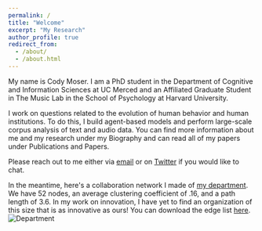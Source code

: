 ```yaml
---
permalink: /
title: "Welcome"
excerpt: "My Research"
author_profile: true
redirect_from: 
  - /about/
  - /about.html
---
```

My name is Cody Moser. I am a PhD student in the Department of Cognitive and Information Sciences at UC Merced and an Affiliated Graduate Student in The Music Lab in the School of Psychology at Harvard University. 

I work on questions related to the evolution of human behavior and human institutions. To do this, I build agent-based models and perform large-scale corpus analysis of text and audio data. You can find more information about me and my research under my Biography and can read all of my papers under Publications and Papers.

Please reach out to me either via [email](mailto:cmoser2@ucmerced.edu) or on [Twitter](https://twitter.com/LTF_01) if you would like to chat.

In the meantime, here's a collaboration network I made of [my department](https://cogsci.ucmerced.edu/). We have 52 nodes, an average clustering coefficient of .16, and a path length of 3.6. In my work on innovation, I have yet to find an organization of this size that is as innovative as ours! You can download the edge list [here](https://culturologies.co/files/Department.csv).
![Department](http://culturologies.co/images/Dept.png)